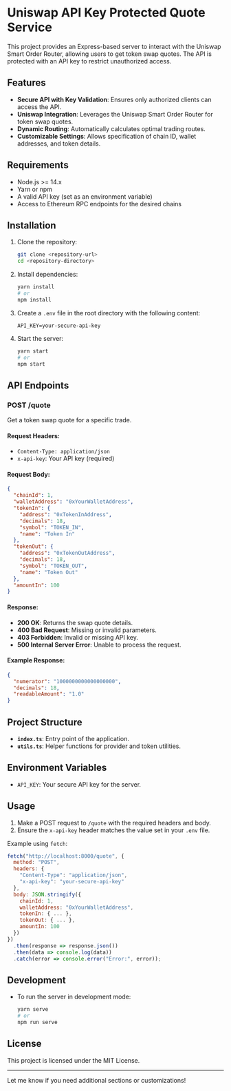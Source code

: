 # Uniswap API Key Protected Quote Service

This project provides an Express-based server to interact with the Uniswap Smart Order Router, allowing users to get token swap quotes. The API is protected with an API key to restrict unauthorized access.

## Features

- **Secure API with Key Validation**: Ensures only authorized clients can access the API.
- **Uniswap Integration**: Leverages the Uniswap Smart Order Router for token swap quotes.
- **Dynamic Routing**: Automatically calculates optimal trading routes.
- **Customizable Settings**: Allows specification of chain ID, wallet addresses, and token details.

## Requirements

- Node.js >= 14.x
- Yarn or npm
- A valid API key (set as an environment variable)
- Access to Ethereum RPC endpoints for the desired chains

## Installation

1. Clone the repository:
   ```bash
   git clone <repository-url>
   cd <repository-directory>
   ```

2. Install dependencies:
   ```bash
   yarn install
   # or
   npm install
   ```

3. Create a `.env` file in the root directory with the following content:
   ```
   API_KEY=your-secure-api-key
   ```

4. Start the server:
   ```bash
   yarn start
   # or
   npm start
   ```

## API Endpoints

### **POST /quote**

Get a token swap quote for a specific trade.

#### Request Headers:
- `Content-Type: application/json`
- `x-api-key`: Your API key (required)

#### Request Body:
```json
{
  "chainId": 1,
  "walletAddress": "0xYourWalletAddress",
  "tokenIn": {
    "address": "0xTokenInAddress",
    "decimals": 18,
    "symbol": "TOKEN_IN",
    "name": "Token In"
  },
  "tokenOut": {
    "address": "0xTokenOutAddress",
    "decimals": 18,
    "symbol": "TOKEN_OUT",
    "name": "Token Out"
  },
  "amountIn": 100
}
```

#### Response:
- **200 OK**: Returns the swap quote details.
- **400 Bad Request**: Missing or invalid parameters.
- **403 Forbidden**: Invalid or missing API key.
- **500 Internal Server Error**: Unable to process the request.

#### Example Response:
```json
{
  "numerator": "1000000000000000000",
  "decimals": 18,
  "readableAmount": "1.0"
}
```

## Project Structure

- **`index.ts`**: Entry point of the application.
- **`utils.ts`**: Helper functions for provider and token utilities.

## Environment Variables

- `API_KEY`: Your secure API key for the server.

## Usage

1. Make a POST request to `/quote` with the required headers and body.
2. Ensure the `x-api-key` header matches the value set in your `.env` file.

Example using `fetch`:
```javascript
fetch("http://localhost:8000/quote", {
  method: "POST",
  headers: {
    "Content-Type": "application/json",
    "x-api-key": "your-secure-api-key"
  },
  body: JSON.stringify({
    chainId: 1,
    walletAddress: "0xYourWalletAddress",
    tokenIn: { ... },
    tokenOut: { ... },
    amountIn: 100
  })
})
  .then(response => response.json())
  .then(data => console.log(data))
  .catch(error => console.error("Error:", error));
```

## Development

- To run the server in development mode:
  ```bash
  yarn serve
  # or
  npm run serve
  ```

## License

This project is licensed under the MIT License.

--- 

Let me know if you need additional sections or customizations!